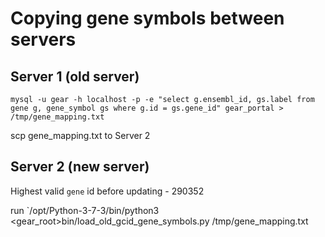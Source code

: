 # Copying gene symbols between servers

## Server 1 (old server)

`mysql -u gear -h localhost -p -e "select g.ensembl_id, gs.label from gene g, gene_symbol gs where g.id = gs.gene_id" gear_portal > /tmp/gene_mapping.txt`

scp gene_mapping.txt to Server 2

## Server 2 (new server)

Highest valid `gene` id before updating - 290352

run `/opt/Python-3-7-3/bin/python3 <gear\_root>bin/load_old_gcid_gene_symbols.py /tmp/gene_mapping.txt